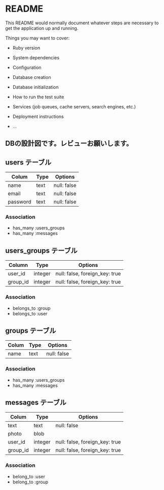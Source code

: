 # README

This README would normally document whatever steps are necessary to get the
application up and running.

Things you may want to cover:

* Ruby version

* System dependencies

* Configuration

* Database creation

* Database initialization

* How to run the test suite

* Services (job queues, cache servers, search engines, etc.)

* Deployment instructions

* ...

## DBの設計図です。レビューお願いします。

## users テーブル

|Colum|Type|Options|
|-----|----|-------|
|name|text|null: false|
|email|text|null: false|
|password|text|null: false|

### Association
 - has_many :users_groups
 - has_many :messages

## users_groups テーブル

|Column|Type|Options|
|------|----|-------|
|user_id|integer|null: false, foreign_key: true|
|group_id|integer|null: false, foreign_key: true|

### Association
- belongs_to :group
- belongs_to :user

## groups テーブル

|Colum|Type|Options|
|-----|----|-------|
|name|text|null: false|

### Association
 - has_many :users_groups
 - has_many :messages

## messages テーブル

|Colum|Type|Options|
|-----|----|-------|
|text|text|null: false|
|photo|blob||
|user_id|integer|null: false, foreign_key: true|
|group_id|integer|null: false, foreign_key: true|

### Association
 - belong_to :user
 - belong_to :group